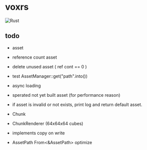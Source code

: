 # voxrs
![Rust](https://github.com/cLazyZombie/voxrs/workflows/Rust/badge.svg?branch=master)

## todo
- asset
 - reference count asset 
 - delete unused asset ( ref cont == 0 )
 - test AssetManager::get("path".into())
 - async loading
 - sperated not yet built asset (for performance reason)
 - if asset is invalid or not exists, print log and return default asset.

- Chunk
 - ChunkRenderer (64x64x64 cubes)
 - implements copy on write

- AssetPath From<&AssetPath> optimize
